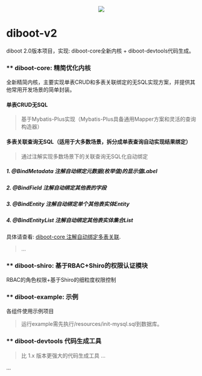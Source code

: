 <p align="center">
    <a href="http://www.apache.org/licenses/LICENSE-2.0.html" target="_blank">
        <img src="https://img.shields.io/hexpm/l/plug.svg">
    </a>
</p>

# diboot-v2
diboot 2.0版本项目，实现: diboot-core全新内核 + diboot-devtools代码生成。

### ** diboot-core: 精简优化内核
全新精简内核，主要实现单表CRUD和多表关联绑定的无SQL实现方案，并提供其他常用开发场景的简单封装。

#### 单表CRUD无SQL
   > 基于Mybatis-Plus实现（Mybatis-Plus具备通用Mapper方案和灵活的查询构造器）
#### 多表关联查询无SQL（适用于大多数场景，拆分成单表查询自动实现结果绑定）
   > 通过注解实现多数场景下的关联查询无SQL化自动绑定
   
##### 1. @BindMetadata 注解自动绑定元数据(枚举值)的显示值Label
##### 2. @BindField 注解自动绑定其他表的字段
##### 3. @BindEntity 注解自动绑定单个其他表实体Entity
##### 4. @BindEntityList 注解自动绑定其他表实体集合List<Entity>

具体请查看: [diboot-core 注解自动绑定多表关联](https://github.com/dibo-software/diboot-v2/tree/master/diboot-core "注解自动绑定多表关联"). 

 
   > ...
     

### ** diboot-shiro: 基于RBAC+Shiro的权限认证模块
RBAC的角色权限+基于Shiro的细粒度权限控制

### ** diboot-example: 示例
各组件使用示例项目
   > 运行example需先执行/resources/init-mysql.sql到数据库。 
   
### ** diboot-devtools 代码生成工具
   > 比 1.x 版本更强大的代码生成工具 ...
    
...